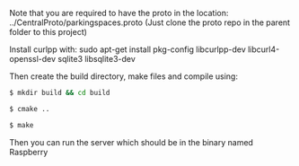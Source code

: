 Note that you are required to have the proto in the location: ../CentralProto/parkingspaces.proto (Just clone the proto repo in the parent folder to this project)


Install curlpp with:
sudo apt-get install pkg-config libcurlpp-dev libcurl4-openssl-dev sqlite3 libsqlite3-dev

Then create the build directory, make files and compile using:

```bash
$ mkdir build && cd build 

$ cmake ..

$ make
```

Then you can run the server which should be in the binary named Raspberry
